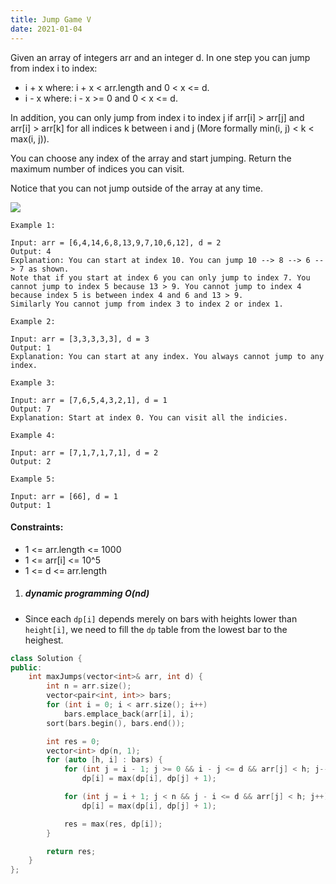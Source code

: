 ```yaml
---
title: Jump Game V
date: 2021-01-04
---
```

Given an array of integers arr and an integer d. In one step you can jump from index i to index:

-    i + x where: i + x < arr.length and 0 < x <= d.
-    i - x where: i - x >= 0 and 0 < x <= d.

In addition, you can only jump from index i to index j if arr[i] > arr[j] and arr[i] > arr[k] for all indices k between i and j (More formally min(i, j) < k < max(i, j)).

You can choose any index of the array and start jumping. Return the maximum number of indices you can visit.

Notice that you can not jump outside of the array at any time.

![](https://assets.leetcode.com/uploads/2020/01/23/meta-chart.jpeg) 

```
Example 1:

Input: arr = [6,4,14,6,8,13,9,7,10,6,12], d = 2
Output: 4
Explanation: You can start at index 10. You can jump 10 --> 8 --> 6 --> 7 as shown.
Note that if you start at index 6 you can only jump to index 7. You cannot jump to index 5 because 13 > 9. You cannot jump to index 4 because index 5 is between index 4 and 6 and 13 > 9.
Similarly You cannot jump from index 3 to index 2 or index 1.

Example 2:

Input: arr = [3,3,3,3,3], d = 3
Output: 1
Explanation: You can start at any index. You always cannot jump to any index.

Example 3:

Input: arr = [7,6,5,4,3,2,1], d = 1
Output: 7
Explanation: Start at index 0. You can visit all the indicies. 

Example 4:

Input: arr = [7,1,7,1,7,1], d = 2
Output: 2

Example 5:

Input: arr = [66], d = 1
Output: 1
```

 

#### Constraints:

-    1 <= arr.length <= 1000
-    1 <= arr[i] <= 10^5
-    1 <= d <= arr.length


1. ##### dynamic programming O(nd)

- Since each `dp[i]` depends merely on bars with heights lower than `height[i]`, we need to fill the `dp` table from the lowest bar to the heighest.

```cpp
class Solution {
public:
    int maxJumps(vector<int>& arr, int d) {
        int n = arr.size();
        vector<pair<int, int>> bars;
        for (int i = 0; i < arr.size(); i++)
            bars.emplace_back(arr[i], i);
        sort(bars.begin(), bars.end());

        int res = 0;
        vector<int> dp(n, 1);
        for (auto [h, i] : bars) {
            for (int j = i - 1; j >= 0 && i - j <= d && arr[j] < h; j--)
                dp[i] = max(dp[i], dp[j] + 1);

            for (int j = i + 1; j < n && j - i <= d && arr[j] < h; j++)
                dp[i] = max(dp[i], dp[j] + 1);

            res = max(res, dp[i]);
        }

        return res;
    }
};
```